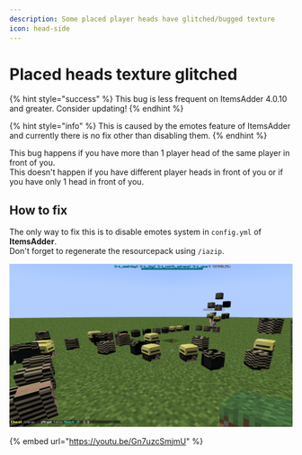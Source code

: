 ```yaml
---
description: Some placed player heads have glitched/bugged texture
icon: head-side
---
```


# Placed heads texture glitched

{% hint style="success" %}
This bug is less frequent on ItemsAdder 4.0.10 and greater. Consider updating!
{% endhint %}

{% hint style="info" %}
This is caused by the emotes feature of ItemsAdder and currently there is no fix other than disabling them.
{% endhint %}

This bug happens if you have more than 1 player head of the same player in front of you.\
This doesn't happen if you have different player heads in front of you or if you have only 1 head in front of you.

## How to fix

The only way to fix this is to disable emotes system in `config.yml` of **ItemsAdder**.\
Don't forget to regenerate the resourcepack using `/iazip`.

![](<../.gitbook/assets/image (52).png>)

{% embed url="https://youtu.be/Gn7uzcSmjmU" %}
